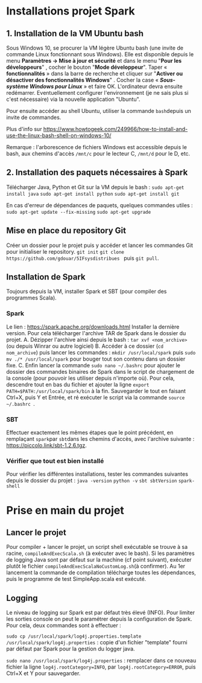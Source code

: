 
# Installations projet Spark

## 1. Installation de la VM Ubuntu bash
Sous Windows 10, se procurer la VM légère Ubuntu bash (une invite de commande Linux fonctionnant sous Windows). Elle est disponible depuis le menu **Paramètres -> Mise à jour et sécurité** et dans le menu "**Pour les développeurs**" , cocher le bouton "**Mode développeur**".
Taper « **fonctionnalités** » dans la barre de recherche et cliquer sur "**Activer ou désactiver des fonctionnalités Windows**" .
Cocher la case « _**Sous-système Windows pour Linux**_ » et faire OK.  L'ordinateur devra ensuite redémarrer.
Eventuellement configurer l'environnement (je ne sais plus si c'est nécessaire) via la nouvelle application "Ubuntu".

Pour ensuite accéder au shell Ubuntu, utiliser la commande `bash`depuis un invite de commandes.

Plus d'info sur https://www.howtogeek.com/249966/how-to-install-and-use-the-linux-bash-shell-on-windows-10/

Remarque : l'arborescence de fichiers Windows est accessible depuis le bash, aux chemins d'accès `/mnt/c` pour le lecteur C, `/mnt/d` pour le D, etc.
## 2. Installation des paquets nécessaires à Spark
Télécharger Java, Python et Git sur la VM depuis le bash : 
`sudo apt-get install java`
`sudo apt-get install python`
`sudo apt-get install git`

En cas d'erreur de dépendances de paquets, quelques commandes utiles : 
`sudo apt-get update --fix-missing`
`sudo apt-get upgrade`
## Mise en place du repository Git
Créer un dossier pour le projet puis y accéder et lancer les commandes Git pour initialiser le repository.
`git init`
`git clone https://github.com/gdouar/5IFsysdistribues `
puis `git pull`.

## Installation de Spark
Toujours depuis la VM, installer Spark et SBT (pour compiler des programmes Scala).
### Spark
Le lien :  https://spark.apache.org/downloads.html
Installer la dernière version. Pour cela télécharger l'archive TAR de Spark dans le dossier du projet.
A. Dézipper l'archive ainsi depuis le bash : `tar xvf <nom_archive>` (ou depuis Winrar ou autre logiciel)
B. Accéder à ce dossier (`cd nom_archive`) puis lancer les commandes :
`mkdir /usr/local/spark` puis 
 `sudo mv ./* /usr/local/spark` pour bouger tout son contenu dans un dossier fixe. 
C. Enfin lancer la commande `sudo nano ~/.bashrc` pour ajouter le dossier des commandes binaires de Spark  dans le script de chargement de la console (pour pouvoir les utiliser depuis n'importe où). Pour cela, descendre tout en bas du fichier et ajouter la ligne `export PATH=$PATH:/usr/local/spark/bin` à la fin. Sauvegarder le tout en faisant Ctrl+X, puis Y et Entrée, et ré exécuter le script via la commande `source  ~/.bashrc `.

### SBT
Effectuer exactement les mêmes étapes que le point précédent, en remplaçant `spark`par `sbt`dans les chemins d'accès, avec l'archive suivante : https://piccolo.link/sbt-1.2.6.tgz. 

### Vérifier que tout est bien installé
Pour vérifier les différentes installations, tester les commandes suivantes depuis le dossier du projet : 
`java -version`
`python -v`
`sbt sbtVersion`
`spark-shell`

# Prise en main du projet

## Lancer le projet
Pour compiler + lancer le projet, un script shell exécutable se trouve à sa racine, `compileAndExecScala.sh` (à exécuter avec le bash). Si les paramètres de logging Java sont par défaut sur la machine (cf point suivant), exécuter plutôt le fichier `compileAndExecScalaNoCustomLog.sh`(à confirmer).
Au 1er lancement la commande de compilation télécharge toutes les dépendances, puis le programme de test SimpleApp.scala est exécuté.

## Logging
Le niveau de logging sur Spark est par défaut très élevé (INFO). Pour limiter les sorties console on peut le paramétrer depuis la configuration de Spark. Pour cela, deux commandes sont à effectuer : 

`sudo cp /usr/local/spark/log4j.properties.template /usr/local/spark/log4j.properties` : copie d'un fichier "template" fourni par défaut par Spark pour la gestion du logger java.

`sudo nano /usr/local/spark/log4j.properties` : remplacer dans ce nouveau fichier la ligne `log4j.rootCategory=INFO`, par  `log4j.rootCategory=ERROR`, puis Ctrl+X et Y pour sauvegarder.



